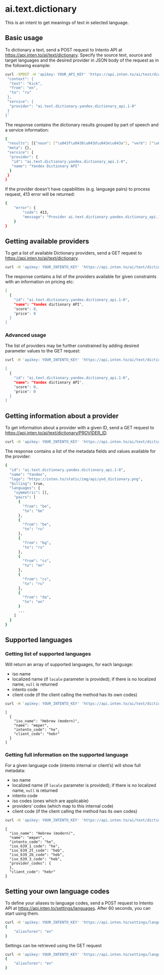 ﻿# ai.text.dictionary

This is an intent to get meanings of text in selected language.

## Basic usage

To dictionary a text, send a POST request to Intento API at https://api.inten.to/ai/text/dictionary. Specify the source text, source and target languages and the desired provider in JSON body of the request as in the following example:

```sh
curl -XPOST -H 'apikey: YOUR_API_KEY' 'https://api.inten.to/ai/text/dictionary' -d '{
 "context": {
  "text": "kick",
  "from": "en",
  "to": "ru"
 },
 "service": {
  "provider": "ai.text.dictionary.yandex.dictionary_api.1-0"
 }
}'
```
 
The response contains the dictionary results grouped by part of speech and a service information:

```sh
{
 "results": [{"noun": ["\u043f\u0438\u043d\u043e\u043a"], "verb": ["\u043f\u0438\u043d\u0430\u0442\u044c"]}],
 "meta": {},
 "service": {
  "provider": {
   "id": "ai.text.dictionary.yandex.dictionary_api.1-0",
   "name": "Yandex Dictionary API"
  }
 }
}
```


If the provider doesn't have capabilities (e.g. language pairs) to process request, 413 error will be returned:

```sh
{
    "error": {
        "code": 413,
        "message": "Provider ai.text.dictionary.yandex.dictionary_api.1-0 constraint(s) violated: from (Source language)"
    }
}
```


## Getting available providers

To get a list of available Dictionary providers, send a GET request to https://api.inten.to/ai/text/dictionary. 

```sh
curl -H 'apikey: YOUR_INTENTO_KEY' 'https://api.inten.to/ai/text/dictionary'
```
 
The response contains a list of the providers available for given constraints with an information on pricing etc:

```sh
[
  {
    "id": "ai.text.dictionary.yandex.dictionary_api.1-0",
    "name": "Yandex dictionary API",
    "score": 0,
    "price": 0
  }
]
```

### Advanced usage

The list of providers may be further constrained by adding desired parameter values to the GET request:

```sh
curl -H 'apikey: YOUR_INTENTO_KEY' 'https://api.inten.to/ai/text/dictionary?from=en&to=es'
```

```sh
[
  {
    "id": "ai.text.dictionary.yandex.dictionary_api.1-0",
    "name": "Yandex dictionary API",
    "score": 0,
    "price": 0
  }
]
```

## Getting information about a provider

To get information about a provider with a given ID, send a GET request to https://api.inten.to/ai/text/dictionary/PROVIDER_ID. 

```sh
curl -H 'apikey: YOUR_INTENTO_KEY' 'https://api.inten.to/ai/text/dictionary/ai.text.dictionary.yandex.dictionary_api.1-0'
```

The response contains a list of the metadata fields and values available for the provider:

```sh
{
  "id": "ai.text.dictionary.yandex.dictionary_api.1-0",
  "name": "Yandex",
  "logo": "https://inten.to/static/img/api/ynd_dictionary.png",
  "billing": true,
  "languages": {
    "symmetric": [],
    "pairs": [
      {
        "from": "be",
        "to": "be"
      },
      {
        "from": "be",
        "to": "ru"
      },
      {
        "from": "bg",
        "to": "ru"
      },
      {
        "from": "cs",
        "to": "en"
      },
      {
        "from": "cs",
        "to": "ru"
      },
      {
        "from": "da",
        "to": "en"
      }
      ...
    ]
  }
}
```

## Supported languages

### Getting list of supported languages

Will return an array of supported languages, for each language:

* iso name
* localized name (if `locale` parameter is provided); if there is no localized name, `null` is returned
* intento code
* client code (if the client calling the method has its own codes)
 
```sh
curl -H 'apikey: YOUR_INTENTO_KEY' 'https://api.inten.to/ai/text/dictionary/languages?locale=ru'
```

```
[
  {
    "iso_name": "Hebrew (modern)",
    "name": "иврит",
    "intento_code": "he",
    "client_code": "hebr"
  }
]
```

### Getting full information on the supported language

For a given language code (intento internal or client’s) will show full metadata:

* iso name
* localized name (if `locale` parameter is provided); if there is no localized name, `null` is returned
* intento code
* iso codes (ones which are applicable)
* providers’ codes (which map to this internal code)
* client code (if the client calling the method has its own codes)

```sh
curl -H 'apikey: YOUR_INTENTO_KEY' 'https://api.inten.to/ai/text/dictionary/languages/he?locale=ru'
```

```
{
  "iso_name": "Hebrew (modern)",
  "name": "иврит",
  "intento_code": "he",
  "iso_639_1_code": "he",
  "iso_639_2t_code": "heb",
  "iso_639_2b_code": "heb",
  "iso_639_3_code": "heb",
  "provider_codes": {
  },
  "client_code": "hebr"
}
```

## Setting your own language codes

To define your aliases to language codes, send a POST request to Intento API at https://api.inten.to/settings/languages. After 60 seconds, you can start using them.

```sh
curl -H 'apikey: YOUR_INTENTO_KEY' 'https://api.inten.to/settings/languages' --data '{"aliasforen":"en"}'
{
    "aliasforen": "en"
}
```

Settings can be retrieved using the GET request

```sh
curl -H 'apikey: YOUR_INTENTO_KEY' 'https://api.inten.to/settings/languages'
{
    "aliasforen": "en"
}
```
